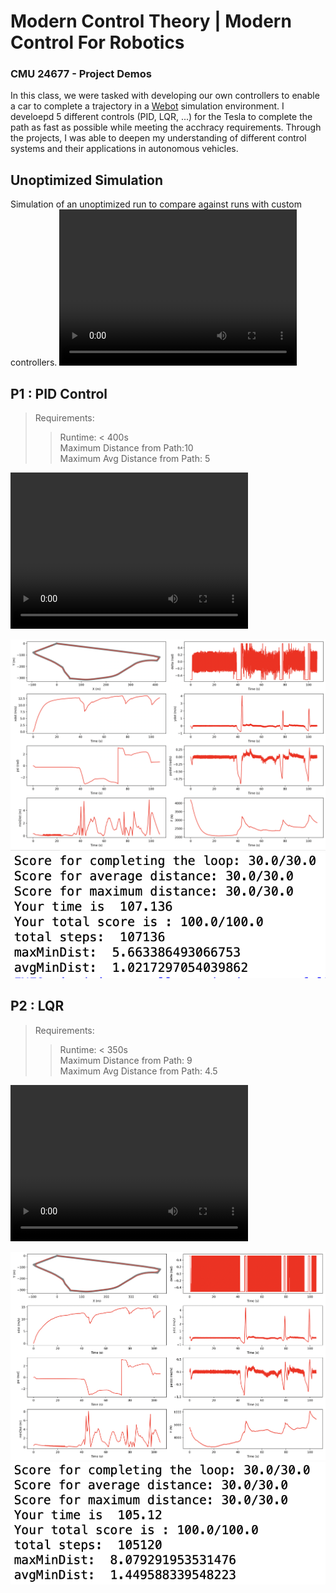 # Modern Control Theory | Modern Control For Robotics
### CMU 24677 - Project Demos

In this class, we were tasked with developing our own controllers to enable a car to complete a trajectory in a [Webot](https://cyberbotics.com/) simulation environment. I develoepd 5 different controls (PID, LQR, ...) for the Tesla to complete the path as fast as possible while meeting the acchracy requirements. Through the projects, I was able to deepen my understanding of different control systems and their applications in autonomous vehicles.

## Unoptimized Simulation
Simulation of an unoptimized run to compare against runs with custom controllers.
<video width="380" height="250" controls>
  <source src="unoptimized.mp4" type="video/mp4">
</video>

## P1 : PID Control
> Requirements: 
>> Runtime: < 400s <br>
>> Maximum Distance from Path:10 <br>
>> Maximum Avg Distance from Path: 5

<video width="380" height="250" controls>
  <source src="p1/PID.mp4" type="video/mp4">
</video>

![Alt Text](p1/PID_1.png)
![Alt Text](p1/PID-400-10-5.png)

## P2 : LQR
> Requirements:
>> Runtime: < 350s <br>
>> Maximum Distance from Path: 9 <br>
>> Maximum Avg Distance from Path: 4.5

<video width="380" height="250" controls>
  <source src="p2/lqr.mp4" type="video/mp4">
</video>

![Alt Text](p2/lqr.png)
![Alt Text](p2/LQR-350%209%201.45.png)